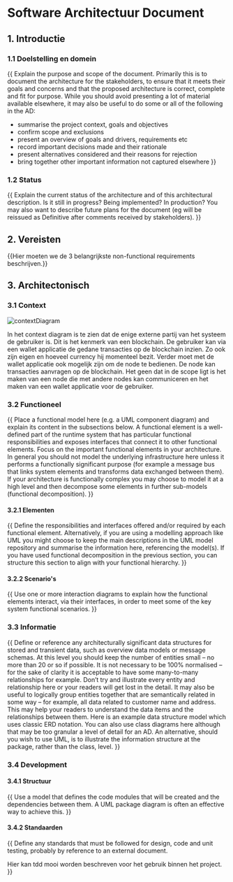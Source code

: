 # Software Architectuur Document

## 1. Introductie  

### 1.1 Doelstelling en domein  
{{
Explain the purpose and scope of the document.
Primarily this is to document the architecture for the stakeholders, to ensure that it meets their goals and concerns and that the proposed architecture is correct, complete and fit for purpose.
While you should avoid presenting a lot of material available elsewhere, it may also be useful to do some or all of the following in the AD:
-	summarise the project context, goals and objectives
-	confirm scope and exclusions
-	present an overview of goals and drivers, requirements etc
-	record important decisions made and their rationale
-	present alternatives considered and their reasons for rejection
-	bring together other important information not captured elsewhere
}}

### 1.2 Status  
{{
Explain the current status of the architecture and of this architectural description.
Is it still in progress?  Being implemented?  In production? You may also want to describe future plans for the document (eg will be reissued as Definitive after comments received by stakeholders).
}}

## 2. Vereisten  
{{Hier moeten we de 3 belangrijkste non-functional requirements beschrijven.}}

## 3. Architectonisch  

### 3.1 Context  
![contextDiagram](https://user-images.githubusercontent.com/43604037/140753529-899f4d5a-1215-4f09-9973-55decbb3cae8.jpg)

In het context diagram is te zien dat de enige externe partij van het systeem de gebruiker is. Dit is het kenmerk van een blockchain. De gebruiker kan via een wallet applicatie de gedane transacties op de blockchain inzien. Zo ook zijn eigen en hoeveel currency hij momenteel bezit. Verder moet met de wallet applicatie ook mogelijk zijn om de node te bedienen. De node kan transacties aanvragen op de blockchain. Het geen dat in de scope ligt is het maken van een node die met andere nodes kan communiceren en het maken van een wallet applicatie voor de gebruiker.

### 3.2 Functioneel  
{{
Place a functional model here (e.g. a UML component diagram) and explain its content in the subsections below. A functional element is a well-defined part of the runtime system that has particular functional responsibilities and exposes interfaces that connect it to other functional elements.
Focus on the important functional elements in your architecture. In general you should not model the underlying infrastructure here unless it performs a functionally significant purpose (for example a message bus that links system elements and transforms data exchanged between them).
If your architecture is functionally complex you may choose to model it at a high level and then decompose some elements in further sub-models (functional decomposition).
}}
#### 3.2.1 Elementen
{{
Define the responsibilities and interfaces offered and/or required by each functional element.  Alternatively, if you are using a modelling approach like UML you might choose to keep the main descriptions in the UML model repository and summarise the information here, referencing the model(s).
If you have used functional decomposition in the previous section, you can structure this section to align with your functional hierarchy.
}}
#### 3.2.2 Scenario's
{{
Use one or more interaction diagrams to explain how the functional elements interact, via their interfaces, in order to meet some of the key system functional scenarios.
}}
### 3.3 Informatie  
{{
Define or reference any architecturally significant data structures for stored and transient data, such as overview data models or message schemas.
At this level you should keep the number of entities small – no more than 20 or so if possible. It is not necessary to be 100% normalised – for the sake of clarity it is acceptable to have some many-to-many relationships for example. Don’t try and illustrate every entity and relationship here or your readers will get lost in the detail.
It may also be useful to logically group entities together that are semantically related in some way – for example, all data related to customer name and address. This may help your readers to understand the data items and the relationships between them.
Here is an example data structure model which uses classic ERD notation. You can also use class diagrams here although that may be too granular a level of detail for an AD.  An alternative, should you wish to use UML, is to illustrate the information structure at the package, rather than the class, level.
}}
### 3.4 Development  

#### 3.4.1 Structuur  
{{
Use a model that defines the code modules that will be created and the dependencies between them.  A UML package diagram is often an effective way to achieve this.
}}

#### 3.4.2 Standaarden  
{{
Define any standards that must be followed for design, code and unit testing, probably by reference to an external document.

Hier kan tdd mooi worden beschreven voor het gebruik binnen het project.
}}


